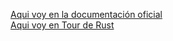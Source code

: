 [Aqui voy en la documentación oficial ](https://doc.rust-lang.org/book/ch10-01-syntax.html#in-struct-definitions)  
[Aqui voy en Tour de Rust](https://tourofrust.com/chapter_9_es.html)

